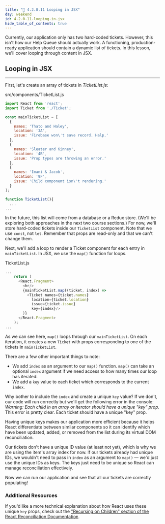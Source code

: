 ```yaml
---
title: "📓 4.2.0.11 Looping in JSX"
day: weekend
id: 4-2-0-11-looping-in-jsx
hide_table_of_contents: true
---
```


Currently, our application only has two hard-coded tickets. However, this isn't how our Help Queue should actually work. A functioning, production-ready application should contain a dynamic list of tickets. In this lesson, we'll cover looping through content in JSX.

## Looping in JSX
---

First, let's create an array of tickets in _TicketList.js_:

<div class="filename">src/components/TicketList.js</div>

```js
import React from 'react';
import Ticket from './Ticket';

const mainTicketList = [
  {
    names: 'Thato and Haley',
    location: '3A',
    issue: 'Firebase won\'t save record. Halp.'
  },
  {
    names: 'Sleater and Kinney',
    location: '4B',
    issue: 'Prop types are throwing an error.'
  },
  {
    names: 'Imani & Jacob',
    location: '9F',
    issue: 'Child component isn\'t rendering.'
  }
];

function TicketList(){
  ...
...
```

In the future, this list will come from a database or a Redux store. (We'll be exploring both approaches in the next two course sections.) For now, we'll store hard-coded tickets inside our `TicketList` component. Note that we use `const`, not `let`. Remember that props are read-only and that we can't change them.

Next, we'll add a loop to render a Ticket component for each entry in `mainTicketList`. In JSX, we use the `map()` function for loops.

<div class="filename">TicketList.js</div>

```js
...
    return (
      <React.Fragment>
        <hr/>
        {mainTicketList.map((ticket, index) =>
          <Ticket names={ticket.names}
            location={ticket.location}
            issue={ticket.issue}
            key={index}/>
        )}
      </React.Fragment>
    );
...
```

As we can see here, `map()` loops through our `mainTicketList`. On each iteration, it creates a new `Ticket` with props corresponding to one of the tickets in `mainTicketList`.

There are a few other important things to note:

* We add `index` as an argument to our `map()` function. `map()` can take an optional `index` argument if we need access to how many times our loop has iterated.
* We add a `key` value to each ticket which corresponds to the current `index`.

Why bother to include the `index` and create a unique `key` value? If we don't, our code will run correctly but we'll get the following error in the console: _Warning: Each child in an array or iterator should have a unique "key" prop._ This error is pretty clear. Each ticket should have a unique "key" prop.

Having unique keys makes our application more efficient because it helps React differentiate between similar components so it can identify which have been updated, added, or removed from the list during its virtual DOM reconciliation.

Our tickets don't have a unique ID value (at least not yet), which is why we are using the item's array index for now. If our tickets already had unique IDs, we wouldn't need to pass in `index` as an argument to `map()` — we'd just use the unique IDs as keys. The keys just need to be unique so React can manage reconciliation effectively.

Now we can run our application and see that all our tickets are correctly populating!

### Additional Resources

If you'd like a more technical explanation about how React uses these unique `key` props, check out the ["Recursing on Children" section of the React Reconciliation Documentation](https://facebook.github.io/react/docs/reconciliation.html#recursing-on-children).
